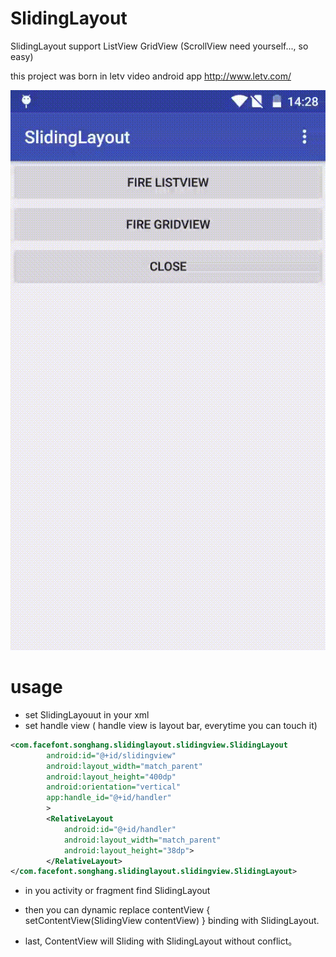 # SlidingLayout
SlidingLayout support ListView GridView (ScrollView need yourself..., so easy)

this project was born in letv video android app http://www.letv.com/

![Renderings](https://github.com/songhanghang/SlidingLayout/blob/master/screenshot/A0001LRX22Gsonghang12062015142854.gif)

# usage
* set SlidingLayouut in your xml 
* set handle view ( handle view is layout bar, everytime you can touch it)
```xml
<com.facefont.songhang.slidinglayout.slidingview.SlidingLayout
        android:id="@+id/slidingview"
        android:layout_width="match_parent"
        android:layout_height="400dp"
        android:orientation="vertical"
        app:handle_id="@+id/handler"
        >
        <RelativeLayout
            android:id="@+id/handler"
            android:layout_width="match_parent"
            android:layout_height="38dp">
        </RelativeLayout>
</com.facefont.songhang.slidinglayout.slidingview.SlidingLayout>
```
* in you activity or fragment find SlidingLayout
* then you can dynamic replace contentView { setContentView(SlidingView contentView) } binding with  SlidingLayout.

* last, ContentView will Sliding with SlidingLayout without conflict。

